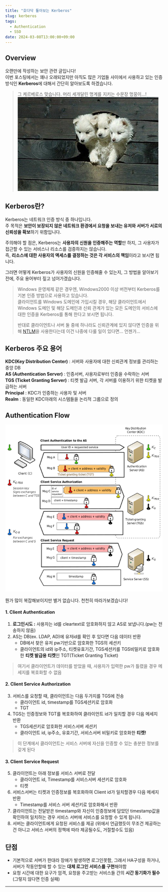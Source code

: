 ```yaml
---
title: "호다닥 톺아보는 Kerberos"
slug: kerberos
tags:
  - Authentication
  - SSO
date: 2024-03-08T13:00:00+09:00
---
```


## Overview
오랜만에 작성하는 보안 관련 글입니다!  
이번 포스팅에서는 꽤나 오래되었지만 아직도 많은 기업들 사이에서 사용하고 있는 인증방식인 **Kerberos**에 대해서 간단히 알아보도록 하겠습니다.  

>그 케르베로스 맞습니다. 머리 세개달린 명계를 지키는 수문장 멍뭉이...!  
>![](https://raw.githubusercontent.com/GRuuuuu/hololy-img-repo/main/2024/2024-03-08-kerberos.md/1.jpg)  


## Kerberos란?

Kerberos는 네트워크 인증 방식 중 하나입니다.  
주 목적은 **보안이 보장되지 않은 네트워크 환경에서 요청을 보내는 유저와 서버가 서로의 신뢰성을 확보**하기 위함입니다.  

주의해야 할 점은, Kerberos는 **사용자의 신원을 인증해주는 역할**만 하지, 그 사용자가 접근할 수 있는 서비스나 리소스를 검증하지는 않습니다.  
즉, **리소스에 대한 사용자의 액세스를 결정하는 것은 각 서비스의 책임**이라고 보시면 됩니다.  

그러면 어떻게 Kerberos가 사용자의 신원을 인증해줄 수 있는지, 그 방법을 알아보기 전에, 주요 용어부터 짚고 넘어가겠습니다.    

>Windows 운영체제 같은 경우엔, Windows2000 이상 버전부터 Kerberos를 기본 인증 방법으로 사용하고 있습니다.  
>클라이언트를 Windows 도메인에 가입시킬 경우, 해당 클라이언트에서 Windows 도메인 및 해당 도메인과 신뢰 관계가 있는 모든 도메인의 서비스에 대한 인증을 Kerberos를 통해 한다고 보시면 됩니다.  
>
>반대로 클라이언트나 서버 둘 중에 하나라도 신뢰관계에 있지 않다면 인증을 위해 [NTLM](https://learn.microsoft.com/ko-kr/troubleshoot/windows-server/windows-security/ntlm-user-authentication)을 사용한다는데 이건 나중에 다룰 일이 있다면... 언젠가... 

## Kerberos 주요 용어

**KDC(Key Distribution Center)** : 서버와 사용자에 대한 신뢰관계 정보를 관리하는  중앙 DB  
**AS (Authentication Server)** : 인증서버, 사용자로부터 인증을 수락하는 서버  
**TGS (Ticket Granting Server)** : 티켓 발급 서버, 각 서버를 이용하기 위한 티켓을 발급하는 서버  
**Principal** : KDC가 인증하는 사용자 및 서버  
**Realm** : 동일한 KDC아래의 시스템들을 논리적 그룹으로 정의  

## Authentication Flow

![](https://raw.githubusercontent.com/GRuuuuu/hololy-img-repo/main/2024/2024-03-08-kerberos.md/2.png)  

뭔가 많이 복잡해보이지만 별거 없습니다. 천천히 따라가보겠습니다!  
#### 1. Client Authentication
  1. **로그인시도 :** 사용자는 id를 cleartext로 암호화하지 않고 AS로 보냅니다.(pw는 전송하지 않음) 
  2. AS는 DB(ex. LDAP, AD)에 유저id를 확인 후 있다면 다음 데이터 반환
      - DB에서 찾은 유저 pw기반으로 암호화한 TGS의 세션키
      - 클라이언트의 id와 ip주소, 티켓유효기간, TGS세션키를 TGS비밀키로 암호화한 **티켓 발급용 티켓**인 TGT(Ticket Granting Ticket)
  > 여기서 클라이언트가 데이터를 받았을 때, 사용자가 입력한 pw가 틀렸을 경우 메세지를 복호화할 수 없음

#### 2. Client Service Authorization
  3. 서비스를 요청할 때, 클라이언트는 다음 두가지를 TGS에 전송
      - 클라이언트 id, timestamp를 TGS세션키로 암호화
      - TGT
  4. TGS는 인증정보와 TGT를 복호화하여 클라이언트 id가 일치할 경우 다음 메세지 반환
      -  TGS세션키로 암호화한 서비스서버 세션키
      - 클라이언트 id, ip주소, 유효기간, 서비스서버 비밀키로 암호화한 **티켓!**
  > 이 단계에서 클라이언트는 서비스 서버에 자신을 인증할 수 있는 충분한 정보를 갖게 된다

#### 3. Client Service Request
  5. 클라이언트는 아래 정보를 서비스 서버로 전달
      - 클라이언트 id, Timestamp를 서비스서버 세션키로 암호화
      - 티켓
  6. 서비스서버는 티켓과 인증정보를 복호화하여 Client id가 일치할경우 다음 메세지 반환
      - Timestamp를 서비스 서버 세션키로 암호화해서 반환  
  7. 클라이언트는 전달받은 timestamp와 자신이 인증정보에 담았던 timestamp값을 확인하여 일치하는 경우 서비스 서버에 서비스를 요청할 수 있게 됩니다.
  8. 서버는 클라이언트에게 요청된 서비스를 제공 (위에서 언급했듯이 무조건 제공하는건 아니고 서비스 서버의 정책에 따라 제공될수도, 거절할수도 있음)

## 단점
  - 기본적으로 서버가 한대라 장애가 발생하면 로그인못함, 그래서 HA구성을 하거나, 서버가 작동안할때 할 수 있는 **대체 로그인 서비스를 구현**해야함
  - 요청 시간에 대한 요구가 엄격, 요청을 주고받는 서비스들 간의 **시간 동기화가 필수** (그렇지 않다면 인증 실패)


----